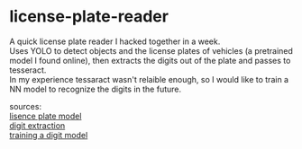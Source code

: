 # license-plate-reader
A quick license plate reader I hacked together in a week.  
Uses YOLO to detect objects and the license plates of vehicles (a pretrained model I found online), then extracts the digits out of the plate and passes to tesseract.  
In my experience tessaract wasn't relaible enough, so I would like to train a NN model to recognize the digits in the future.  

sources:  
[lisence plate model](https://github.com/Muhammad-Zeerak-Khan/Automatic-License-Plate-Recognition-using-YOLOv8)  
[digit extraction](https://github.com/theAIGuysCode/yolov4-custom-functions)  
[training a digit model](https://github.com/ShabbirMK/Handwritten-Number-Recognition-using-Deep-Learning-PyTorch-and-GUI)  
